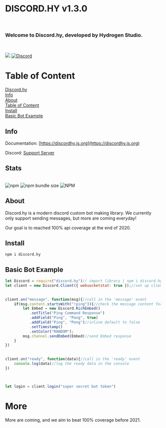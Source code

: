 # DISCORD.HY v1.3.0

<br>

### Welcome to Discord.hy, developed by Hydrogen Studio.

<br>

<a href="https://nodei.co/npm/discord.hy/"><img src="https://nodei.co/npm/discord.hy.png"></a>
<a href="https://discord.gg/97WZQ9p"><img alt="Discord" src="https://discordapp.com/api/guilds/639122730389864458/embed.png"></img></a>
<br>

# Table of Content
<a href="#">Discord.hy</a><br>
<a href="#info">Info</a><br>
<a href="#about">About</a><br>
<a href="#table-of-content">Table of Content</a><br>
<a href="#install">Install</a><br>
<a href="#basic-bot-example">Basic Bot Example</a><br>

## Info


Documentation: [https://discordhy.js.org](https://discordhy.js.org)


Discord: [Support Server](https://discord.gg/97WZQ9p)

## Stats
<br>
<img alt="npm" src="https://img.shields.io/npm/v/discord.hy">
<img alt="npm bundle size" src="https://img.shields.io/bundlephobia/minzip/discord.hy?label=discord.hy%20file%20size&style=plastic">
<img alt="NPM" src="https://img.shields.io/npm/l/discord.hy">

## About

Discord.hy is a modern discord custom bot making library. We currently only support sending messages, but more are coming everyday!

Our goal is to reached 100% api coverage at the end of 2020.

## Install

```npm i discord.hy```

## Basic Bot Example

```js
let Discord = require("discord.hy")// import library | npm i discord.hy
let client = new Discord.Client({ websocketstat: true });//set up client with options
 
 
client.on("message", function(msg){//call in the 'message' event
    if(msg.content.startsWith("!ping")){//check the message content for !ping
        let Embed = new Discord.RichEmbed()
           .setTitle("Ping Command Response")
           .addField("Ping", "Pong", true)
           .addField("Ping", "Pong")//inline default to false
           .setTimestamp()
           .setColor("RANDOM");
        msg.channel.sendEmbed(Embed)//send Embed response
    }
})
 
 
client.on("ready", function(data){//call in the 'ready' event
    console.log(data)//log the ready data in the console
})
 
 
 
let login = client.login("super secret bot token")
```



# More

More are coming, and we aim to beat 100% coverage before 2021.